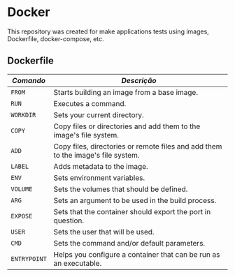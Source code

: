 # Docker

This repository was created for make applications tests using images, Dockerfile, docker-compose, etc.

## Dockerfile

| *Comando* | *Descrição* |
|-----------|-------------|
| `FROM` | Starts building an image from a base image. |
| `RUN` | Executes a command. |
| `WORKDIR` | Sets your current directory. |
| `COPY` | Copy files or directories and add them to the image's file system. |
| `ADD` | Copy files, directories or remote files and add them to the image's file system. |
| `LABEL` | Adds metadata to the image. |
| `ENV` | Sets environment variables. |
| `VOLUME` | Sets the volumes that should be defined. |
| `ARG` | Sets an argument to be used in the build process. |
| `EXPOSE` | Sets that the container should export the port in question. |
| `USER` | Sets the user that will be used. |
| `CMD` | Sets the command and/or default parameters. |
| `ENTRYPOINT` | Helps you configure a container that can be run as an executable. |